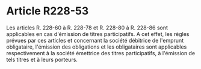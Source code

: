 # Article R228-53

Les articles R. 228-60 à R. 228-78 et R. 228-80 à R. 228-86 sont applicables en cas d'émission de titres participatifs. A cet effet, les règles prévues par ces articles et concernant la société débitrice de l'emprunt obligataire, l'émission des obligations et les obligataires sont applicables respectivement à la société émettrice des titres participatifs, à l'émission de tels titres et à leurs porteurs.